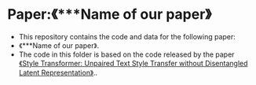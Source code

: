 # Paper:《***Name of our paper》
<ul>
<li>This repository contains the code and data for the following paper:</li>
<li>《***Name of our paper》.</li>
<li>The code in this folder is based on the code released by the paper <a href="https://arxiv.org/abs/1905.05621">《Style Transformer: Unpaired Text Style Transfer without Disentangled Latent Representation》</a>..</li>
</ul>
